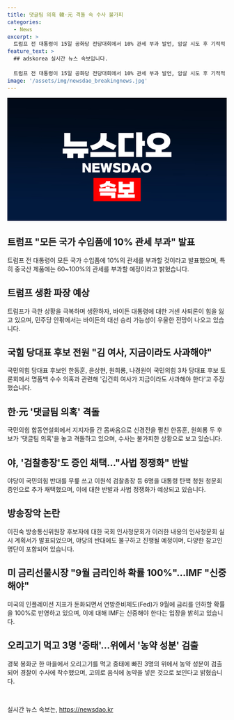 ```yaml
---
title: 댓글팀 의혹 韓·元 격돌 속 수사 불가피
categories:
  - News
excerpt: >
  트럼프 전 대통령이 15일 공화당 전당대회에서 10% 관세 부과 발언, 암살 시도 후 기적적 생존, 조 바이든 대통령의 민주주의 위협 발언 등으로 화제. 국힘 당대표 후보들의 명품백 수수 의혹과 댓글팀 의혹 격돌, 이원석 검찰총장 추가 증인 채택, 방송장악 논란 등 국회 인사청문회 계획, 미 금리인하 확률 100% 등의 다양한 이슈가 논의되고 있다. 또한 오리고기를 먹고 중태에 빠진 3명의 농약 성분 검출 사건으로 경찰이 수사 중이며, 노컷뉴스는 제보를 기다리고 있다.
feature_text: >
  ## adskorea 실시간 뉴스 속보입니다.

  트럼프 전 대통령이 15일 공화당 전당대회에서 10% 관세 부과 발언, 암살 시도 후 기적적 생존, 조 바이든 대통령의 민주주의 위협 발언 등으로 화제. 국힘 당대표 후보들의 명품백 수수 의혹과 댓글팀 의혹 격돌, 이원석 검찰총장 추가 증인 채택, 방송장악 논란 등 국회 인사청문회 계획, 미 금리인하 확률 100% 등의 다양한 이슈가 논의되고 있다. 또한 오리고기를 먹고 중태에 빠진 3명의 농약 성분 검출 사건으로 경찰이 수사 중이며, 노컷뉴스는 제보를 기다리고 있다.
image: '/assets/img/newsdao_breakingnews.jpg'
---
```


<p><img src="/assets/img/newsdao_breakingnews.jpg" alt="adskorea 속보" /></p>

<h2 data-ke-size="size26">트럼프 "모든 국가 수입품에 10% 관세 부과" 발표</h2>

<p data-ke-size="size16">트럼프 전 대통령이 모든 국가 수입품에 10%의 관세를 부과할 것이라고 발표했으며, 특히 중국산 제품에는 60~100%의 관세를 부과할 예정이라고 밝혔습니다.</p>

<h2 data-ke-size="size26">트럼프 생환 파장 예상</h2>

<p data-ke-size="size16">트럼프가 극한 상황을 극복하며 생환하자, 바이든 대통령에 대한 거센 사퇴론이 힘을 잃고 있으며, 민주당 안팎에서는 바이든의 대선 승리 가능성이 우울한 전망이 나오고 있습니다.</p>

<h2 data-ke-size="size26">국힘 당대표 후보 전원 "김 여사, 지금이라도 사과해야"</h2>

<p data-ke-size="size16">국민의힘 당대표 후보인 한동훈, 윤상현, 원희룡, 나경원이 국민의힘 3차 당대표 후보 토론회에서 명품백 수수 의혹과 관련해 '김건희 여사가 지금이라도 사과해야 한다'고 주장했습니다.</p>

<h2 data-ke-size="size26">한·元 '댓글팀 의혹' 격돌</h2>

<p data-ke-size="size16">국민의힘 합동연설회에서 지지자들 간 몸싸움으로 신경전을 펼친 한동훈, 원희룡 두 후보가 '댓글팀 의혹'을 놓고 격돌하고 있으며, 수사는 불가피한 상황으로 보고 있습니다.</p>

<h2 data-ke-size="size26">야, '검찰총장'도 증인 채택…"사법 정쟁화" 반발</h2>

<p data-ke-size="size16">야당이 국민의힘 반대를 무릎 쓰고 이원석 검찰총장 등 6명을 대통령 탄핵 청원 청문회 증인으로 추가 채택했으며, 이에 대한 반발과 사법 정쟁화가 예상되고 있습니다.</p>

<h2 data-ke-size="size26">방송장악 논란</h2>

<p data-ke-size="size16">이진숙 방송통신위원장 후보자에 대한 국회 인사청문회가 이러한 내용의 인사청문회 실시 계획서가 발표되었으며, 야당의 반대에도 불구하고 진행될 예정이며, 다양한 참고인 명단이 포함되어 있습니다.</p>

<h2 data-ke-size="size26">미 금리선물시장 "9월 금리인하 확률 100%"…IMF "신중해야"</h2>

<p data-ke-size="size16">미국의 인플레이션 지표가 둔화되면서 연방준비제도(Fed)가 9월에 금리를 인하할 확률을 100%로 반영하고 있으며, 이에 대해 IMF는 신중해야 한다는 입장을 밝히고 있습니다.</p>

<h2 data-ke-size="size26">오리고기 먹고 3명 '중태'…위에서 '농약 성분' 검출</h2>

<p data-ke-size="size16">경북 봉화군 한 마을에서 오리고기를 먹고 중태에 빠진 3명의 위에서 농약 성분이 검출되어 경찰이 수사에 착수했으며, 고의로 음식에 농약을 넣은 것으로 보인다고 밝혔습니다.</p>

<p data-ke-size="size16">&nbsp;</p>
실시간 뉴스 속보는, <a href="https://newsdao.kr" rel="dofollow">https://newsdao.kr</a>


